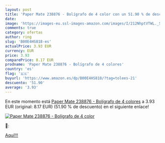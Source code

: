 ```yaml
---
layout: post
title: 'Paper Mate 238876 - Bolígrafo de 4 color con un 51.90 % de descuento'
date: 
image: 'https://images-eu.ssl-images-amazon.com/images/I/212NhptVTWL._SL200_.jpg'
comments: true
category: ofertas
author: ring
slug: 'B00E4HS818-es'
actualPrice: 3.93 EUR
currency: EUR
price: 3.93
comparePrice: 8.17 EUR
prodname: 'Paper Mate 238876 - Bolígrafo de 4 colores'
country: 'es'
flag: '🇪🇸'
buyurl: 'https://www.amazon.es/dp/B00E4HS818/?tag=tolees-21'
descuento: '51.90'
average: '3.93'
---
```


En este momento está [Paper Mate 238876 - Bolígrafo de 4 colores](https://www.amazon.es/dp/B00E4HS818/?tag=tolees-21) a 3.93 EUR (original: 8.17 EUR) (51.90 %  de descuento) en el siguiente enlace!

[![Paper Mate 238876 - Bolígrafo de 4 color](https://images-eu.ssl-images-amazon.com/images/I/212NhptVTWL._SL200_.jpg)](https://www.amazon.es/dp/B00E4HS818/?tag=tolees-21)

🔎:


[Aquí!!!](https://www.amazon.es/dp/B00E4HS818/?tag=tolees-21)
